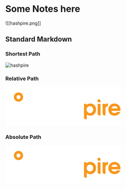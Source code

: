 # Some Notes here
![[hashpire.png]]

## Standard Markdown
### Shortest Path
![hashpire](hashpire.png)

### Relative Path
![hashpire](../Attachments/hashpire.png)
### Absolute Path
![hashpire](Attachments/hashpire.png)